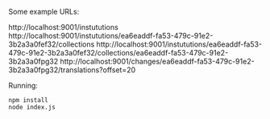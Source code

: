 Some example URLs:

http://localhost:9001/instututions
http://localhost:9001/instututions/ea6eaddf-fa53-479c-91e2-3b2a3a0fef32/collections
http://localhost:9001/instututions/ea6eaddf-fa53-479c-91e2-3b2a3a0fef32/collections/ea6eaddf-fa53-479c-91e2-3b2a3a0fpg32
http://localhost:9001/changes/ea6eaddf-fa53-479c-91e2-3b2a3a0fpg32/translations?offset=20


Running:

```
npm install
node index.js
```